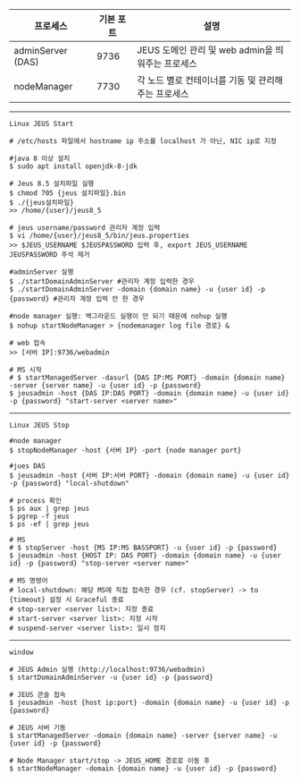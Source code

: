 | 프로세스           | 기본 포트 | 설명                                                                 |   
|-------------------|-------|--------------------------------------------------------------------|
| adminServer (DAS) | 9736  | JEUS 도메인 관리 및 web admin을 띄워주는 프로세스                                |
| nodeManager       | 7730  | 각 노드 별로 컨테이너를 기동 및 관리해주는 프로세스                                     |
---
`Linux JEUS Start`
```shell
# /etc/hosts 파일에서 hostname ip 주소를 localhost 가 아닌, NIC ip로 지정

#java 8 이상 설치
$ sudo apt install openjdk-8-jdk

# Jeus 8.5 설치파일 실행
$ chmod 705 {jeus 설치파일}.bin
$ ./{jeus설치파일}
>> /home/{user}/jeus8_5

# jeus username/password 관리자 계정 입력
$ vi /home/{user}/jeus8_5/bin/jeus.properties
>> $JEUS_USERNAME $JEUSPASSWORD 입력 후, export JEUS_USERNAME JEUSPASSWORD 주석 제거

#adminServer 실행
$ ./startDomainAdminServer #관리자 계정 입력한 경우
$ ./startDomainAdminServer -domain {domain name} -u {user id} -p {password} #관리자 계정 입력 안 한 경우

#node manager 실행: 백그라운드 실행이 안 되기 때문에 nohup 실행
$ nohup startNodeManager > {nodemanager log file 경로} &

# web 접속
>> [서버 IP]:9736/webadmin

# MS 시작
# $ startManagedServer -dasurl {DAS IP:MS PORT} -domain {domain name} -server {server name} -u {user id} -p {password}
$ jeusadmin -host {DAS IP:DAS PORT} -domain {domain name} -u {user id} -p {password} "start-server <server name>"
```
---
`Linux JEUS Stop`
```shell
#node manager
$ stopNodeManager -host {서버 IP} -port {node manager port}

#jues DAS
$ jeusadmin -host {서버 IP:서버 PORT} -domain {domain name} -u {user id} -p {password} "local-shutdown"

# process 확인
$ ps aux | grep jeus
$ pgrep -f jeus
$ ps -ef | grep jeus

# MS
# $ stopServer -host {MS IP:MS BASSPORT} -u {user id} -p {password}
$ jeusadmin -host {HOST IP: DAS PORT} -domain {domain name} -u {user id} -p {password} "stop-server <server name>"

# MS 명령어
# local-shutdown: 해당 MS에 직접 접속한 경우 (cf. stopServer) -> to {timeout} 설정 시 Graceful 종료
# stop-server <server list>: 지정 종료
# start-server <server list>: 지정 시작
# suspend-server <server list>: 일시 정지
```
---
`window`
```shell
# JEUS Admin 실행 (http://localhost:9736/webadmin)
$ startDomainAdminServer -u {user id} -p {password}

# JEUS 콘솔 접속
$ jeusadmin -host {host ip:port} -domain {domain name} -u {user id} -p {password}

# JEUS 서버 기동
$ startManagedServer -domain {domain name} -server {server name} -u {user id} -p {password}

# Node Manager start/stop -> JEUS_HOME 경로로 이동 후
$ startNodeManager -domain {domain name} -u {user id} -p {password}
```